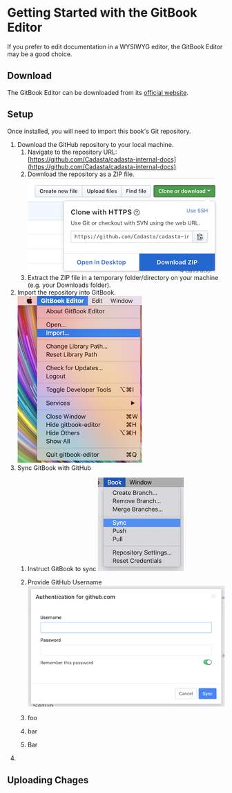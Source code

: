 # Getting Started with the GitBook Editor

If you prefer to edit documentation in a WYSIWYG editor, the GitBook Editor may be a good choice.

## Download

The GitBook Editor can be downloaded from its [official website](https://legacy.gitbook.com/editor).

## Setup

Once installed, you will need to import this book's Git repository.

1. Download the GitHub repository to your local machine.
   1. Navigate to the repository URL: [https://github.com/Cadasta/cadasta-internal-docs](https://github.com/Cadasta/cadasta-internal-docs)
   2. Download the repository as a ZIP file.
      ![](/src/documentation/imgs/gh-download-repo.png)
   3. Extract the ZIP file in a temporary folder/directory on your machine \(e.g. your Downloads folder\).
2. Import the repository into GitBook.
   ![](/src/documentation/imgs/gb-import.png)
3. Sync GitBook with GitHub
   1. Instruct GitBook to sync
      ![](/src/documentation/imgs/gb-sync-book.png)

   2. Provide GitHub Username  
      ![](/src/documentation/imgs/gb-github-auth.png)

   3. foo

   4. bar

   1. Bar
4. 
## Uploading Chages



